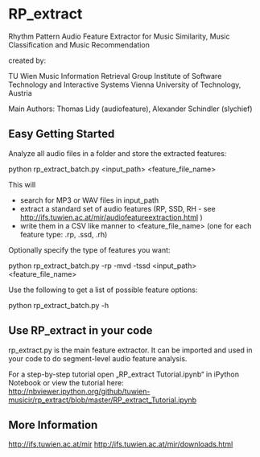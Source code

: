 # RP_extract

Rhythm Pattern Audio Feature Extractor
for Music Similarity, Music Classification and Music Recommendation

created by:

TU Wien
Music Information Retrieval Group
Institute of Software Technology and Interactive Systems
Vienna University of Technology, Austria

Main Authors: Thomas Lidy (audiofeature), Alexander Schindler (slychief)


## Easy Getting Started

Analyze all audio files in a folder and store the extracted features:

python rp_extract_batch.py <input_path> <feature_file_name>

This will
- search for MP3 or WAV files in input_path
- extract a standard set of audio features (RP, SSD, RH - see http://ifs.tuwien.ac.at/mir/audiofeatureextraction.html )
- write them in a CSV like manner to <feature_file_name> (one for each feature type: .rp, .ssd, .rh)

Optionally specify the type of features you want:

python rp_extract_batch.py -rp -mvd -tssd <input_path> <feature_file_name>

Use the following to get a list of possible feature options:

python rp_extract_batch.py -h


## Use RP_extract in your code

rp_extract.py is the main feature extractor.
It can be imported and used in your code to do segment-level audio feature analysis.

For a step-by-step tutorial open „RP_extract Tutorial.ipynb“ in iPython Notebook or view the tutorial here:
http://nbviewer.ipython.org/github/tuwien-musicir/rp_extract/blob/master/RP_extract_Tutorial.ipynb


## More Information

http://ifs.tuwien.ac.at/mir
http://ifs.tuwien.ac.at/mir/downloads.html